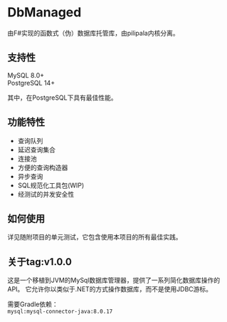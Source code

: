 # DbManaged

由F#实现的函数式（伪）数据库托管库，由pilipala内核分离。

## 支持性

MySQL 8.0+  
PostgreSQL 14+

其中，在PostgreSQL下具有最佳性能。

## 功能特性

* 查询队列
* 延迟查询集合
* 连接池
* 方便的查询构造器
* 异步查询
* SQL规范化工具包(WIP)
* 经测试的并发安全性

## 如何使用

详见随附项目的单元测试，它包含使用本项目的所有最佳实践。

## 关于tag:v1.0.0

这是一个移植到JVM的MySql数据库管理器，提供了一系列简化数据库操作的API。
它允许你以类似于.NET的方式操作数据库，而不是使用JDBC游标。

需要Gradle依赖：  
`mysql:mysql-connector-java:8.0.17`
